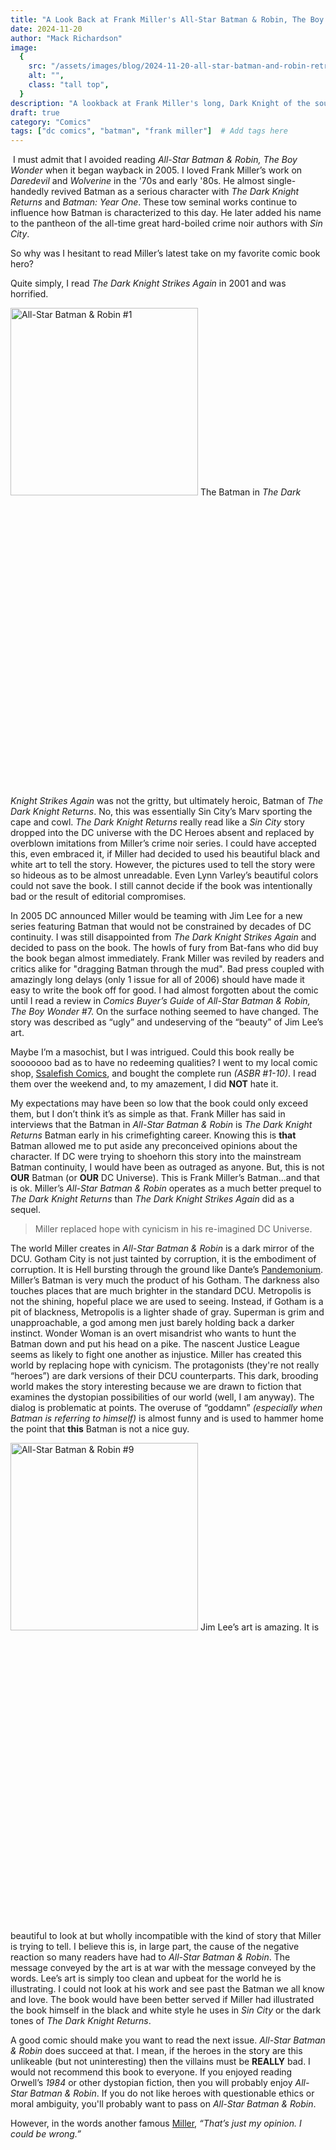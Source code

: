 ```yaml
---
title: "A Look Back at Frank Miller's All-Star Batman & Robin, The Boy Wonder"
date: 2024-11-20
author: "Mack Richardson"
image:
  {
    src: "/assets/images/blog/2024-11-20-all-star-batman-and-robin-retrospective/all-star-batman.webp",
    alt: "",
    class: "tall top",
  }
description: "A lookback at Frank Miller's long, Dark Knight of the soul."
draft: true
category: "Comics"
tags: ["dc comics", "batman", "frank miller"]  # Add tags here
---
```


<img src="/assets/images/blog/2024-11-20-all-star-batman-and-robin-retrospective/batman-and-robin.jpg" class="round" alt="" /> I must admit that I avoided reading _All-Star Batman & Robin, The Boy Wonder_ when it began wayback in 2005. I loved Frank Miller’s work on _Daredevil_ and _Wolverine_ in the '70s and early '80s. He almost single-handedly revived Batman as a serious character with _The Dark Knight Returns_ and _Batman: Year One_. These tow seminal works continue to influence how Batman is characterized to this day. He later added his name to the pantheon of the all-time great hard-boiled crime noir authors with _Sin City_. 

So why was I hesitant to read Miller’s latest take on my favorite comic book hero?

Quite simply, I read _The Dark Knight Strikes Again_ in 2001 and was horrified.

<img src="/assets/images/blog/2024-11-20-all-star-batman-and-robin-retrospective/ASBR-1-2.jpg" class="float right" alt="All-Star Batman & Robin #1" /> The Batman in _The Dark Knight Strikes Again_ was not the gritty, but ultimately heroic, Batman of _The Dark Knight Returns_. No, this was essentially Sin City’s Marv sporting the cape and cowl. _The Dark Knight Returns_ really read like a _Sin City_ story dropped into the DC universe with the DC Heroes absent and replaced by overblown imitations from Miller’s crime noir series. I could have accepted this, even embraced it, if Miller had decided to used his beautiful black and white art to tell the story. However, the pictures used to tell the story were so hideous as to be almost unreadable. Even Lynn Varley’s beautiful colors could not save the book. I still cannot decide if the book was intentionally bad or the result of editorial compromises.

In 2005 DC announced Miller would be teaming with Jim Lee for a new series featuring Batman that would not be constrained by decades of DC continuity. I was still disappointed from _The Dark Knight Strikes Again_ and decided to pass on the book. The howls of fury from Bat-fans who did buy the book began almost immediately. Frank Miller was reviled by readers and critics alike for "dragging Batman through the mud". Bad press coupled with amazingly long delays (only 1 issue for all of 2006) should have made it easy to write the book off for good. I had almost forgotten about the comic until I read a review in _Comics Buyer’s Guide_ of _All-Star Batman & Robin, The Boy Wonder_ #7. On the surface nothing seemed to have changed. The story was described as “ugly” and undeserving of the “beauty” of Jim Lee’s art.

Maybe I’m a masochist, but I was intrigued. Could this book really be sooooooo bad as to have no redeeming qualities? I went to my local comic shop, <a href="http://www.ssalefish.com" target="_blank">Ssalefish Comics</a>, and bought the complete run _(ASBR #1-10)_. I read them over the weekend and, to my amazement, I did **NOT** hate it.

My expectations may have been so low that the book could only exceed them, but I don’t think it’s as simple as that. Frank Miller has said in interviews that the Batman in _All-Star Batman & Robin_ is _The Dark Knight Returns_ Batman early in his crimefighting career. Knowing this is **that** Batman allowed me to put aside any preconceived opinions about the character. If DC were trying to shoehorn this story into the mainstream Batman continuity, I would have been as outraged as anyone. But, this is not **OUR** Batman (or **OUR** DC Universe). This is Frank Miller’s Batman...and that is ok. Miller’s _All-Star Batman & Robin_ operates as a much better prequel to _The Dark Knight Returns_ than _The Dark Knight Strikes Again_ did as a sequel.

<blockquote class="float right">Miller replaced hope with cynicism in his re-imagined DC Universe.</blockquote>

The world Miller creates in _All-Star Batman & Robin_ is a dark mirror of the DCU. Gotham City is not just tainted by corruption, it is the embodiment of corruption. It is Hell bursting through the ground like Dante’s <a href="http://en.wikipedia.org/wiki/Pand%C3%A6monium_%28Paradise_Lost%29" target="_blank">Pandemonium</a>. Miller’s Batman is very much the product of his Gotham. The darkness also touches places that are much brighter in the standard DCU. Metropolis is not the shining, hopeful place we are used to seeing. Instead, if Gotham is a pit of blackness, Metropolis is a lighter shade of gray. Superman is grim and unapproachable, a god among men just barely holding back a darker instinct. Wonder Woman is an overt misandrist who wants to hunt the Batman down and put his head on a pike. The nascent Justice League seems as likely to fight one another as injustice. Miller has created this world by replacing hope with cynicism. The protagonists (they're not really “heroes”) are dark versions of their DCU counterparts. This dark, brooding world makes the story interesting because we are drawn to fiction that examines the dystopian possibilities of our world (well, I am anyway). The dialog is problematic at points. The overuse of “goddamn” _(especially when Batman is referring to himself)_ is almost funny and is used to hammer home the point that **this** Batman is not a nice guy.

<img src="/assets/images/blog/2024-11-20-all-star-batman-and-robin-retrospective/ASBR-9.jpg" class="float" alt="All-Star Batman & Robin #9" /> Jim Lee’s art is amazing. It is beautiful to look at but wholly incompatible with the kind of story that Miller is trying to tell. I believe this is, in large part, the cause of the negative reaction so many readers have had to _All-Star Batman & Robin_. The message conveyed by the art is at war with the message conveyed by the words. Lee’s art is simply too clean and upbeat for the world he is illustrating. I could not look at his work and see past the Batman we all know and love. The book would have been better served if Miller had illustrated the book himself in the black and white style he uses in _Sin City_ or the dark tones of _The Dark Knight Returns_.

A good comic should make you want to read the next issue. _All-Star Batman & Robin_ does succeed at that. I mean, if the heroes in the story are this unlikeable (but not uninteresting) then the villains must be **REALLY** bad. I would not recommend this book to everyone. If you enjoyed reading Orwell’s _1984_ or other dystopian fiction, then you will probably enjoy _All-Star Batman & Robin_. If you do not like heroes with questionable ethics or moral ambiguity, you'll probably want to pass on _All-Star Batman & Robin_.

However, in the words another famous <a href="http://en.wikipedia.org/wiki/Dennis_Miller" target="_blank">Miller</a>, <cite title="Dennis Miller">“That’s just my opinion. I could be wrong.”</cite>

<style>
  img.float {
    width: max(20%, 300px);
  }
  img.round {
    object-position: center 0;
  }
</style>